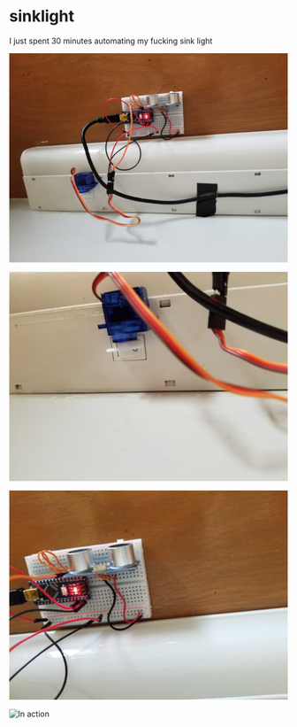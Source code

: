 # sinklight
I just spent 30 minutes automating my fucking sink light

![The whole thing](media/light_img1.jpg)

![Controller](media/light_img2.jpg)

![Servo](media/light_img3.jpg)

![In action](media/light.gif)
